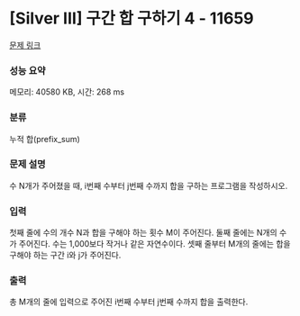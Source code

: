# [Silver III] 구간 합 구하기 4 - 11659 

[문제 링크](https://www.acmicpc.net/problem/11659) 

### 성능 요약

메모리: 40580 KB, 시간: 268 ms

### 분류

누적 합(prefix_sum)

### 문제 설명

<p>수 N개가 주어졌을 때, i번째 수부터 j번째 수까지 합을 구하는 프로그램을 작성하시오.</p>

### 입력 

 <p>첫째 줄에 수의 개수 N과 합을 구해야 하는 횟수 M이 주어진다. 둘째 줄에는 N개의 수가 주어진다. 수는 1,000보다 작거나 같은 자연수이다. 셋째 줄부터 M개의 줄에는 합을 구해야 하는 구간 i와 j가 주어진다.</p>

### 출력 

 <p>총 M개의 줄에 입력으로 주어진 i번째 수부터 j번째 수까지 합을 출력한다.</p>

